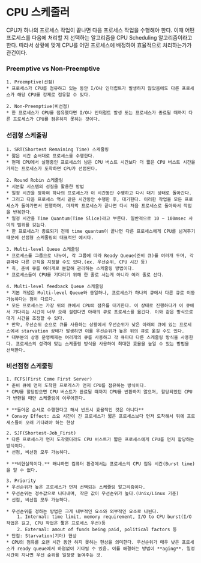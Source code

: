 # CPU 스케줄러

CPU가 하나의 프로세스 작업이 끝나면 다음 프로세스 작업을 수행해야 한다. 이때 어떤 프로세스를 다음에 처리할 지 선택하는 알고리즘을 CPU Scheduling 알고리즘이라고 한다. 따라서 상황에 맞게 CPU를 어떤 프로세스에 배정하여 효율적으로 처리하는가가 관건이다.

### Preemptive vs Non-Preemptive

    1. Preemptive(선점)
    * 프로세스가 CPU를 점유하고 있는 동안 I/O나 인터럽트가 발생하지 않았음에도 다른 프로세스가 해당 CPU를 강제로 점유할 수 있다.

    2. Non-Preemptive(비선점)
    * 한 프로세스가 CPU를 점유했다면 I/O나 인터럽트 발생 또는 프로세스가 종료될 때까지 다른 프로세스가 CPU를 점유하지 못하는 것이다.

### 선점형 스케줄링

    1. SRT(Shortest Remaining Time) 스케줄링
    * 짧은 시간 순서대로 프로세스를 수행한다.
    * 현재 CPU에서 실행중인 프로세스의 남은 CPU 버스트 시간보다 더 짧은 CPU 버스트 시간을 가지는 프로세스가 도착하면 CPU가 선점된다.

    2. Round Robin 스케줄링
    * 시분할 시스템의 성질을 활용한 방법
    * 일정 시간을 정하여 하나의 프로세스가 이 시간동안 수행하고 다시 대기 상태로 돌아간다.
    * 그리고 다음 프로세스 역시 같은 시간동안 수행한 후, 대기한다. 이러한 작업을 모든 프로세스가 돌아가면서 진행하며, 마지막 프로세스가 끝나면 다시 처음 프로세스로 돌아와서 작업을 반복한다.
    * 일정 시간을 Time Quantum(Time Slice)라고 부른다. 일반적으로 10 ~ 100msec 사이의 범위를 갖는다.
    * 한 프로세스가 종료되기 전에 time quantum이 끝나면 다른 프로세스에게 CPU를 넘겨주기 때문에 선점형 스케줄링의 대표적인 예시다.

    3. Multi-level Queue 스케줄링
    * 프로세스를 그룹으로 나누어, 각 그룹에 따라 Ready Queue(준비 큐)를 여러개 두며, 각 큐마다 다른 규칙을 지정할 수도 있따.(ex. 우선순위, CPU 시간 등)
    * 즉, 준비 큐를 여러개로 분할해 관리하는 스케줄링 방법이다.
    * 프로세스들이 CPU를 기다리기 위해 한 줄로 서는게 아니라 여러 줄로 선다.

    4. Multi-level feedback Queue 스케줄링
    * 기본 개념은 Multi-level Queue와 동일하나, 프로세스가 하나의 큐에서 다른 큐로 이동 가능하다는 점이 다르다.
    * 모든 프로세스는 가장 위의 큐에서 CPU의 점유를 대기한다. 이 상태로 진행하다가 이 큐에서 기다리는 시간이 너무 오래 걸린다면 아래의 큐로 프로세스를 옮긴다. 이와 같은 방식으로 대기 시간을 조정할 수 있다.
    * 만약, 우선순위 순으로 큐를 사용하는 상황에서 우선순위가 낮은 아래의 큐에 있는 프로세스에서 starvation 상태가 발생하면 이를 우선순위가 높은 위의 큐로 옮길 수도 있다.
    * 대부분의 상용 운영체제는 여러개의 큐를 사용하고 각 큐마다 다른 스케줄링 방식을 사용한다. 프로세스의 성격에 맞는 스케줄링 방식을 사용하여 최대한 효율을 높일 수 있는 방법을 선택한다.

### 비선점형 스케줄링

    1. FCFS(First Come First Server)
    * 준비 큐에 먼저 도착한 프로게스가 먼저 CPU를 점유하는 방식이다.
    * CPU를 할당받으면 CPU 버스트가 완료될 떄까지 CPU를 반환하지 않으며, 할당되었던 CPU가 반환될 때만 스케줄링이 이루어진다.

    * **들어온 순서로 수행한다고 해서 반드시 효율적인 것은 아니다**
    * Convoy Effect: 소요 시간이 긴 프로세스가 짧은 프로세스보다 먼저 도착해서 뒤에 프로세스들이 오래 기다려야 하는 현상

    2. SJF(Shortest-Job_First)
    * 다른 프로세스가 먼저 도착했더라도 CPU 버스트가 짧은 프로세스에게 CPU를 먼저 할당하는 방식이다.
    * 선점, 비선점 모두 가능하다.

    * **비현실적이다.** 왜냐하면 컴퓨터 환경에서는 프로세스의 CPU 점유 시간(Burst time)을 알 수 없다.

    3. Priority
    * 우선순위가 높은 프로세스가 먼저 선택되는 스케줄링 알고리즘이다.
    * 우선순위는 정수값으로 나타내며, 작은 값이 우선순위가 높다.(Unix/Linux 기준)
    * 선점, 비선점 모두 가능하다.

    * 우선순위를 정하는 방법은 크게 내부적인 요소와 외부적인 요소로 나뉜다.
        1. Internal: time limit, memory requirement, I/O to CPU burst(I/O 작업은 길고, CPU 작업은 짧은 프로세스 우선)등
        2. External: amout of funds being paid, political factors 등
    * 단점: Starvation(기아) 현상
    * CPU의 점유를 오랜 시간 동안 하지 못하는 현상을 의미한다. 우선순위가 매우 낮은 프로세스가 ready queue에서 하염없이 기다릴 수 있음. 이를 해결하는 방법이 **aging**. 일정 시간이 지나면 우선 순위를 일정량 높여주는 것.
